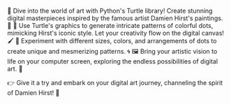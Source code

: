🎨 Dive into the world of art with Python's Turtle library! Create stunning digital masterpieces inspired by the famous artist Damien Hirst's paintings. 🐢
🔶 Use Turtle's graphics to generate intricate patterns of colorful dots, mimicking Hirst's iconic style. Let your creativity flow on the digital canvas! 🖌️
🔵 Experiment with different sizes, colors, and arrangements of dots to create unique and mesmerizing patterns. 🌀
🖼️ Bring your artistic vision to life on your computer screen, exploring the endless possibilities of digital art. 🌈

👉 Give it a try and embark on your digital art journey, channeling the spirit of Damien Hirst! 🚀
